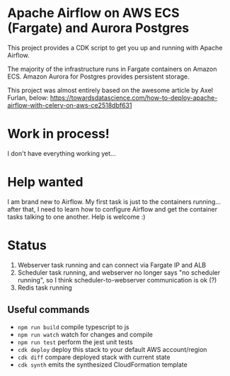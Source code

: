 # Apache Airflow on AWS ECS (Fargate) and Aurora Postgres

This project provides a CDK script to get you up and running with Apache Airflow.

The majority of the infrastructure runs in Fargate containers on Amazon ECS. Amazon Aurora for Postgres provides persistent storage. 

This project was almost entirely based on the awesome article by Axel Furlan, below: 
https://towardsdatascience.com/how-to-deploy-apache-airflow-with-celery-on-aws-ce2518dbf631

# Work in process!

I don't have everything working yet...

# Help wanted

I am brand new to Airflow. My first task is just to the containers running... after that, I need to learn how to configure Airflow and get the container tasks talking to one another. Help is welcome :)

# Status

1. Webserver task running and can connect via Fargate IP and ALB
2. Scheduler task running, and webserver no longer says "no scheduler running", so I think scheduler-to-webserver communication is ok (?)
3. Redis task running



## Useful commands

 * `npm run build`   compile typescript to js
 * `npm run watch`   watch for changes and compile
 * `npm run test`    perform the jest unit tests
 * `cdk deploy`      deploy this stack to your default AWS account/region
 * `cdk diff`        compare deployed stack with current state
 * `cdk synth`       emits the synthesized CloudFormation template
